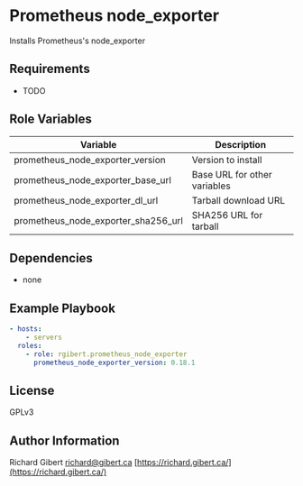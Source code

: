 # Prometheus node_exporter

Installs Prometheus's node_exporter

## Requirements

- TODO

## Role Variables

| Variable | Description |
|----------|-------------|
| prometheus_node_exporter_version | Version to install |
| prometheus_node_exporter_base_url | Base URL for other variables |
| prometheus_node_exporter_dl_url | Tarball download URL |
| prometheus_node_exporter_sha256_url | SHA256 URL for tarball |

## Dependencies

- none

## Example Playbook

```yaml
- hosts:
    - servers
  roles:
    - role: rgibert.prometheus_node_exporter
      prometheus_node_exporter_version: 0.18.1
```

## License

GPLv3

## Author Information

Richard Gibert
[richard@gibert.ca](mailto:richard@gibert.ca)
[https://richard.gibert.ca/](https://richard.gibert.ca/)

